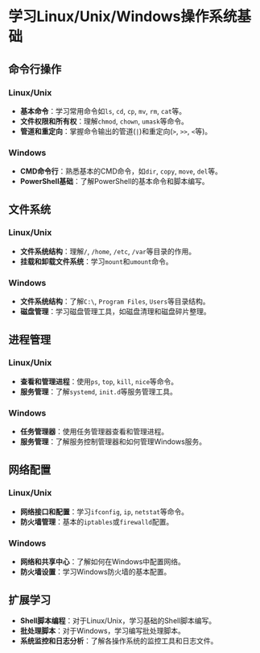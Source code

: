 # 学习Linux/Unix/Windows操作系统基础

## 命令行操作
### Linux/Unix
- **基本命令**：学习常用命令如`ls`, `cd`, `cp`, `mv`, `rm`, `cat`等。
- **文件权限和所有权**：理解`chmod`, `chown`, `umask`等命令。
- **管道和重定向**：掌握命令输出的管道(`|`)和重定向(`>`, `>>`, `<`等)。

### Windows
- **CMD命令行**：熟悉基本的CMD命令，如`dir`, `copy`, `move`, `del`等。
- **PowerShell基础**：了解PowerShell的基本命令和脚本编写。

## 文件系统
### Linux/Unix
- **文件系统结构**：理解`/`, `/home`, `/etc`, `/var`等目录的作用。
- **挂载和卸载文件系统**：学习`mount`和`umount`命令。

### Windows
- **文件系统结构**：了解`C:\`, `Program Files`, `Users`等目录结构。
- **磁盘管理**：学习磁盘管理工具，如磁盘清理和磁盘碎片整理。

## 进程管理
### Linux/Unix
- **查看和管理进程**：使用`ps`, `top`, `kill`, `nice`等命令。
- **服务管理**：了解`systemd`, `init.d`等服务管理工具。

### Windows
- **任务管理器**：使用任务管理器查看和管理进程。
- **服务管理**：了解服务控制管理器和如何管理Windows服务。

## 网络配置
### Linux/Unix
- **网络接口和配置**：学习`ifconfig`, `ip`, `netstat`等命令。
- **防火墙管理**：基本的`iptables`或`firewalld`配置。

### Windows
- **网络和共享中心**：了解如何在Windows中配置网络。
- **防火墙设置**：学习Windows防火墙的基本配置。

## 扩展学习
- **Shell脚本编程**：对于Linux/Unix，学习基础的Shell脚本编写。
- **批处理脚本**：对于Windows，学习编写批处理脚本。
- **系统监控和日志分析**：了解各操作系统的监控工具和日志文件。
